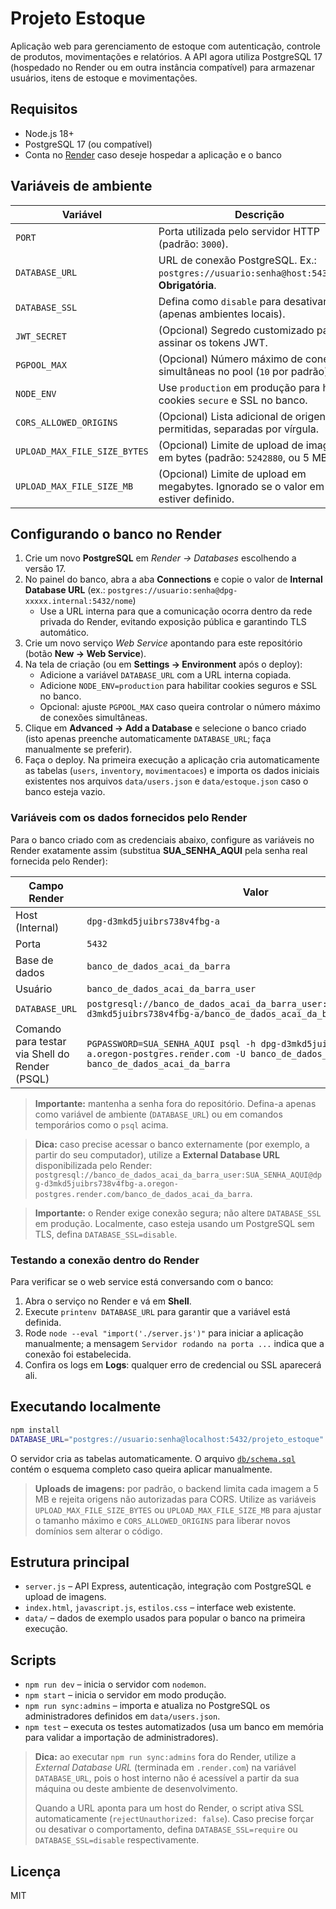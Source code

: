 # Projeto Estoque

Aplicação web para gerenciamento de estoque com autenticação, controle de produtos, movimentações e relatórios. A API agora utiliza PostgreSQL 17 (hospedado no Render ou em outra instância compatível) para armazenar usuários, itens de estoque e movimentações.

## Requisitos

- Node.js 18+
- PostgreSQL 17 (ou compatível)
- Conta no [Render](https://render.com) caso deseje hospedar a aplicação e o banco

## Variáveis de ambiente

| Variável            | Descrição                                                                                   |
|---------------------|---------------------------------------------------------------------------------------------|
| `PORT`              | Porta utilizada pelo servidor HTTP (padrão: `3000`).                                        |
| `DATABASE_URL`      | URL de conexão PostgreSQL. Ex.: `postgres://usuario:senha@host:5432/base`. **Obrigatória**. |
| `DATABASE_SSL`      | Defina como `disable` para desativar SSL (apenas ambientes locais).                         |
| `JWT_SECRET`        | (Opcional) Segredo customizado para assinar os tokens JWT.                                  |
| `PGPOOL_MAX`        | (Opcional) Número máximo de conexões simultâneas no pool (`10` por padrão).                 |
| `NODE_ENV`          | Use `production` em produção para habilitar cookies `secure` e SSL no banco.                |
| `CORS_ALLOWED_ORIGINS` | (Opcional) Lista adicional de origens permitidas, separadas por vírgula.                 |
| `UPLOAD_MAX_FILE_SIZE_BYTES` | (Opcional) Limite de upload de imagens em bytes (padrão: `5242880`, ou 5 MB).     |
| `UPLOAD_MAX_FILE_SIZE_MB` | (Opcional) Limite de upload em megabytes. Ignorado se o valor em bytes estiver definido. |

## Configurando o banco no Render

1. Crie um novo **PostgreSQL** em *Render → Databases* escolhendo a versão 17.
2. No painel do banco, abra a aba **Connections** e copie o valor de **Internal Database URL** (ex.: `postgres://usuario:senha@dpg-xxxxx.internal:5432/nome`)
   - Use a URL interna para que a comunicação ocorra dentro da rede privada do Render, evitando exposição pública e garantindo TLS automático.
3. Crie um novo serviço *Web Service* apontando para este repositório (botão **New → Web Service**).
4. Na tela de criação (ou em **Settings → Environment** após o deploy):
   - Adicione a variável `DATABASE_URL` com a URL interna copiada.
   - Adicione `NODE_ENV=production` para habilitar cookies seguros e SSL no banco.
   - Opcional: ajuste `PGPOOL_MAX` caso queira controlar o número máximo de conexões simultâneas.
5. Clique em **Advanced → Add a Database** e selecione o banco criado (isto apenas preenche automaticamente `DATABASE_URL`; faça manualmente se preferir).
6. Faça o deploy. Na primeira execução a aplicação cria automaticamente as tabelas (`users`, `inventory`, `movimentacoes`) e importa os dados iniciais existentes nos arquivos `data/users.json` e `data/estoque.json` caso o banco esteja vazio.

### Variáveis com os dados fornecidos pelo Render

Para o banco criado com as credenciais abaixo, configure as variáveis no Render exatamente assim (substitua **SUA_SENHA_AQUI** pela senha real fornecida pelo Render):

| Campo Render                                   | Valor                                                                                                       |
|------------------------------------------------|-------------------------------------------------------------------------------------------------------------|
| Host (Internal)                                | `dpg-d3mkd5juibrs738v4fbg-a`                                                                                |
| Porta                                          | `5432`                                                                                                      |
| Base de dados                                  | `banco_de_dados_acai_da_barra`                                                                              |
| Usuário                                        | `banco_de_dados_acai_da_barra_user`                                                                         |
| `DATABASE_URL`                                 | `postgresql://banco_de_dados_acai_da_barra_user:SUA_SENHA_AQUI@dpg-d3mkd5juibrs738v4fbg-a/banco_de_dados_acai_da_barra` |
| Comando para testar via Shell do Render (PSQL) | `PGPASSWORD=SUA_SENHA_AQUI psql -h dpg-d3mkd5juibrs738v4fbg-a.oregon-postgres.render.com -U banco_de_dados_acai_da_barra_user banco_de_dados_acai_da_barra` |

> **Importante:** mantenha a senha fora do repositório. Defina-a apenas como variável de ambiente (`DATABASE_URL`) ou em comandos temporários como o `psql` acima.

> **Dica:** caso precise acessar o banco externamente (por exemplo, a partir do seu computador), utilize a **External Database URL** disponibilizada pelo Render: `postgresql://banco_de_dados_acai_da_barra_user:SUA_SENHA_AQUI@dpg-d3mkd5juibrs738v4fbg-a.oregon-postgres.render.com/banco_de_dados_acai_da_barra`.

> **Importante:** o Render exige conexão segura; não altere `DATABASE_SSL` em produção. Localmente, caso esteja usando um PostgreSQL sem TLS, defina `DATABASE_SSL=disable`.

### Testando a conexão dentro do Render

Para verificar se o web service está conversando com o banco:

1. Abra o serviço no Render e vá em **Shell**.
2. Execute `printenv DATABASE_URL` para garantir que a variável está definida.
3. Rode `node --eval "import('./server.js')"` para iniciar a aplicação manualmente; a mensagem `Servidor rodando na porta ...` indica que a conexão foi estabelecida.
4. Confira os logs em **Logs**: qualquer erro de credencial ou SSL aparecerá ali.

## Executando localmente

```bash
npm install
DATABASE_URL="postgres://usuario:senha@localhost:5432/projeto_estoque" npm run dev
```

O servidor cria as tabelas automaticamente. O arquivo [`db/schema.sql`](db/schema.sql) contém o esquema completo caso queira aplicar manualmente.

> **Uploads de imagens:** por padrão, o backend limita cada imagem a 5 MB e rejeita origens não autorizadas para CORS. Utilize as variáveis `UPLOAD_MAX_FILE_SIZE_BYTES` ou `UPLOAD_MAX_FILE_SIZE_MB` para ajustar o tamanho máximo e `CORS_ALLOWED_ORIGINS` para liberar novos domínios sem alterar o código.

## Estrutura principal

- `server.js` – API Express, autenticação, integração com PostgreSQL e upload de imagens.
- `index.html`, `javascript.js`, `estilos.css` – interface web existente.
- `data/` – dados de exemplo usados para popular o banco na primeira execução.

## Scripts

- `npm run dev` – inicia o servidor com `nodemon`.
- `npm start` – inicia o servidor em modo produção.
- `npm run sync:admins` – importa e atualiza no PostgreSQL os administradores definidos em `data/users.json`.
- `npm test` – executa os testes automatizados (usa um banco em memória para validar a importação de administradores).

> **Dica:** ao executar `npm run sync:admins` fora do Render, utilize a *External Database URL* (terminada em `.render.com`) na variável `DATABASE_URL`, pois o host interno não é acessível a partir da sua máquina ou deste ambiente de desenvolvimento.
>
> Quando a URL aponta para um host do Render, o script ativa SSL automaticamente (`rejectUnauthorized: false`). Caso precise forçar ou desativar o comportamento, defina `DATABASE_SSL=require` ou `DATABASE_SSL=disable` respectivamente.

## Licença

MIT
